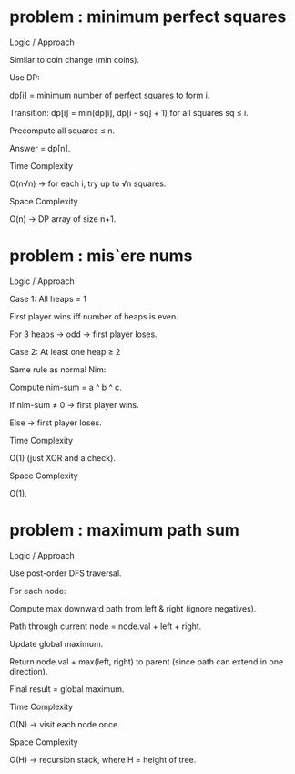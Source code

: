 # problem : minimum perfect squares 
Logic / Approach

Similar to coin change (min coins).

Use DP:

dp[i] = minimum number of perfect squares to form i.

Transition: dp[i] = min(dp[i], dp[i - sq] + 1) for all squares sq ≤ i.

Precompute all squares ≤ n.

Answer = dp[n].

Time Complexity

O(n√n) → for each i, try up to √n squares.

Space Complexity

O(n) → DP array of size n+1.

# problem : mis`ere nums 
Logic / Approach

Case 1: All heaps = 1

First player wins iff number of heaps is even.

For 3 heaps → odd → first player loses.

Case 2: At least one heap ≥ 2

Same rule as normal Nim:

Compute nim-sum = a ^ b ^ c.

If nim-sum ≠ 0 → first player wins.

Else → first player loses.

Time Complexity

O(1) (just XOR and a check).

Space Complexity

O(1).

# problem : maximum path sum
Logic / Approach

Use post-order DFS traversal.

For each node:

Compute max downward path from left & right (ignore negatives).

Path through current node = node.val + left + right.

Update global maximum.

Return node.val + max(left, right) to parent (since path can extend in one direction).

Final result = global maximum.

Time Complexity

O(N) → visit each node once.

Space Complexity

O(H) → recursion stack, where H = height of tree.